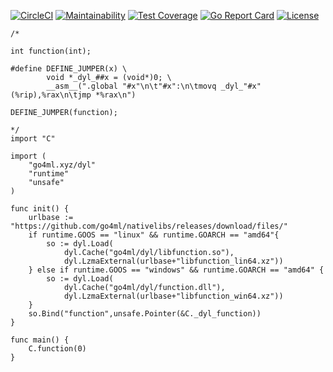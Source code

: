 
[![CircleCI](https://circleci.com/gh/go4ml/dyl.svg?style=svg)](https://circleci.com/gh/go4ml/dyl)
[![Maintainability](https://api.codeclimate.com/v1/badges/1e480a564c6ba1572581/maintainability)](https://codeclimate.com/github//go4ml/dyl/maintainability)
[![Test Coverage](https://api.codeclimate.com/v1/badges/1e480a564c6ba1572581/test_coverage)](https://codeclimate.com/github/go4ml/dyl/test_coverage)
[![Go Report Card](https://goreportcard.com/badge/github.com/go4ml/dyl)](https://goreportcard.com/report/github.com/go4ml/dyl)
[![License](https://img.shields.io/badge/License-Apache%202.0-blue.svg)](https://opensource.org/licenses/Apache-2.0)

```golang
/*

int function(int);

#define DEFINE_JUMPER(x) \
        void *_dyl_##x = (void*)0; \
        __asm__(".global "#x"\n\t"#x":\n\tmovq _dyl_"#x"(%rip),%rax\n\tjmp *%rax\n")
  
DEFINE_JUMPER(function);

*/
import "C"

import (
	"go4ml.xyz/dyl"
	"runtime"
	"unsafe"
)

func init() {
    urlbase := "https://github.com/go4ml/nativelibs/releases/download/files/"
    if runtime.GOOS == "linux" && runtime.GOARCH == "amd64"{
        so := dyl.Load(
            dyl.Cache("go4ml/dyl/libfunction.so"),
            dyl.LzmaExternal(urlbase+"libfunction_lin64.xz"))
    } else if runtime.GOOS == "windows" && runtime.GOARCH == "amd64" {
        so := dyl.Load(
            dyl.Cache("go4ml/dyl/function.dll"),
            dyl.LzmaExternal(urlbase+"libfunction_win64.xz"))
    }
    so.Bind("function",unsafe.Pointer(&C._dyl_function))
}

func main() {
    C.function(0)
}
```
